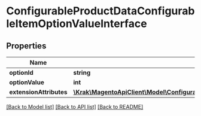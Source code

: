 # ConfigurableProductDataConfigurableItemOptionValueInterface

## Properties
Name | Type | Description | Notes
------------ | ------------- | ------------- | -------------
**optionId** | **string** | Option SKU | 
**optionValue** | **int** | Item id | [optional] 
**extensionAttributes** | [**\Krak\MagentoApiClient\Model\ConfigurableProductDataConfigurableItemOptionValueExtensionInterface**](ConfigurableProductDataConfigurableItemOptionValueExtensionInterface.md) |  | [optional] 

[[Back to Model list]](../README.md#documentation-for-models) [[Back to API list]](../README.md#documentation-for-api-endpoints) [[Back to README]](../README.md)


